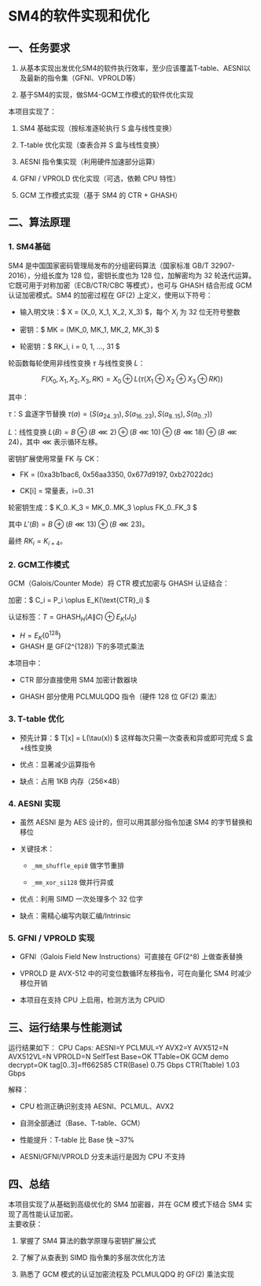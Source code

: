 # SM4的软件实现和优化

## 一、任务要求

1. 从基本实现出发优化SM4的软件执行效率，至少应该覆盖T-table、AESNI以及最新的指令集（GFNI、VPROLD等）

2. 基于SM4的实现，做SM4-GCM工作模式的软件优化实现

本项目实现了：

1. SM4 基础实现（按标准逐轮执行 S 盒与线性变换）

2. T-table 优化实现（查表合并 S 盒与线性变换）

3. AESNI 指令集实现（利用硬件加速部分运算）

4. GFNI / VPROLD 优化实现（可选，依赖 CPU 特性）

5. GCM 工作模式实现（基于 SM4 的 CTR + GHASH）

## 二、算法原理

### 1. SM4基础

SM4 是中国国家密码管理局发布的分组密码算法（国家标准 GB/T 32907-2016），分组长度为 128 位，密钥长度也为 128 位，加解密均为 32 轮迭代运算。它既可用于对称加密（ECB/CTR/CBC 等模式），也可与 GHASH 结合形成 GCM 认证加密模式。SM4 的加密过程在 GF(2) 上定义，使用以下符号：

* 输入明文块：$ X = (X_0, X_1, X_2, X_3) $，每个 $X_i$ 为 32 位无符号整数

* 密钥：$ MK = (MK_0, MK_1, MK_2, MK_3) $

* 轮密钥：$ RK_i, i = 0, 1, ..., 31 $

轮函数每轮使用非线性变换 $\tau$ 与线性变换 $L$：

$$
F(X_0, X_1, X_2, X_3, RK) = X_0 \oplus L(\tau(X_1 \oplus X_2 \oplus X_3 \oplus RK))
$$

其中：

$\tau$：S 盒逐字节替换  $\tau(a) = (S(a_{24..31}), S(a_{16..23}), S(a_{8..15}), S(a_{0..7}))$

$L$：线性变换 $L(B) = B \oplus (B \lll 2) \oplus (B \lll 10) \oplus (B \lll 18) \oplus (B \lll 24)$，其中 $\lll$ 表示循环左移。

密钥扩展使用常量 FK 与 CK：

* FK = (0xa3b1bac6, 0x56aa3350, 0x677d9197, 0xb27022dc)

* CK[i] = 常量表，i=0..31

轮密钥生成：$ K_0..K_3 = MK_0..MK_3 \oplus FK_0..FK_3 $

其中 $L'(B) = B \oplus (B \lll 13) \oplus (B \lll 23)$。

最终 $RK_i = K_{i+4}$。

### 2. GCM工作模式

GCM（Galois/Counter Mode）将 CTR 模式加密与 GHASH 认证结合：

加密：$ C_i = P_i \oplus E_K(\text{CTR}_i) $

认证标签：$T = \text{GHASH}_H(A \| C) \oplus E_K(J_0)$

* $H = E_K(0^{128})$   
* GHASH 是 GF(2^{128}) 下的多项式乘法

本项目中：

* CTR 部分直接使用 SM4 加密计数器块

* GHASH 部分使用 PCLMULQDQ 指令（硬件 128 位 GF(2) 乘法）

### 3. T-table 优化

* 预先计算：$ T[x] = L(\tau(x)) $
  这样每次只需一次查表和异或即可完成 S 盒+线性变换

* 优点：显著减少运算指令

* 缺点：占用 1KB 内存（256×4B）

### 4. AESNI 实现

* 虽然 AESNI 是为 AES 设计的，但可以用其部分指令加速 SM4 的字节替换和移位

* 关键技术：
  
  * `_mm_shuffle_epi8` 做字节重排
  
  * `_mm_xor_si128` 做并行异或

* 优点：利用 SIMD 一次处理多个 32 位字

* 缺点：需精心编写内联汇编/Intrinsic

### 5. GFNI / VPROLD 实现

* GFNI（Galois Field New Instructions）可直接在 GF(2^8) 上做查表替换

* VPROLD 是 AVX-512 中的可变位数循环左移指令，可在向量化 SM4 时减少移位开销

* 本项目在支持 CPU 上启用，检测方法为 CPUID 

## 三、运行结果与性能测试

运行结果如下：
    CPU Caps: AESNI=Y PCLMUL=Y AVX2=Y AVX512=N AVX512VL=N VPROLD=N
    SelfTest Base=OK TTable=OK
    GCM demo decrypt=OK tag[0..3]=ff662585
    CTR(Base)   0.75 Gbps
    CTR(Ttable) 1.03 Gbps

解释：

* CPU 检测正确识别支持 AESNI、PCLMUL、AVX2

* 自测全部通过（Base、T-table、GCM）

* 性能提升：T-table 比 Base 快 ~37%

* AESNI/GFNI/VPROLD 分支未运行是因为 CPU 不支持 

## 四、总结

本项目实现了从基础到高级优化的 SM4 加密器，并在 GCM 模式下结合 SM4 实现了高性能认证加密。  
主要收获：

1. 掌握了 SM4 算法的数学原理与密钥扩展公式

2. 了解了从查表到 SIMD 指令集的多层次优化方法

3. 熟悉了 GCM 模式的认证加密流程及 PCLMULQDQ 的 GF(2) 乘法实现
